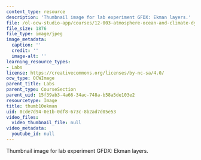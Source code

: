 ```yaml
---
content_type: resource
description: 'Thumbnail image for lab experiment GFDX: Ekman layers.'
file: /ol-ocw-studio-app/courses/12-003-atmosphere-ocean-and-climate-dynamics-fall-2008/0cde7d940e1b0df8673c8b2ad7d05e53_thumb10ekman.jpg
file_size: 1876
file_type: image/jpeg
image_metadata:
  caption: ''
  credit: ''
  image-alt: ''
learning_resource_types:
- Labs
license: https://creativecommons.org/licenses/by-nc-sa/4.0/
ocw_type: OCWImage
parent_title: Labs
parent_type: CourseSection
parent_uid: 15f39ab3-4a66-34ac-748a-b58a5de103e2
resourcetype: Image
title: thumb10ekman
uid: 0cde7d94-0e1b-0df8-673c-8b2ad7d05e53
video_files:
  video_thumbnail_file: null
video_metadata:
  youtube_id: null
---
```

Thumbnail image for lab experiment GFDX: Ekman layers.